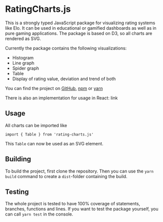 # RatingCharts.js

This is a strongly typed JavaScript package for visualizing rating systems like Elo.
It can be used in educational or gamified dashboards as well as in pure gaming applications.
The package is based on D3, so all charts are rendered as SVG.

Currently the package contains the following visualizations:

- Histogram
- Line graph
- Spider graph
- Table
- Display of rating value, deviation and trend of both

You can find the project on [GitHub](https://github.com/juli-txt/RatingCharts.js),
[npm](https://www.npmjs.com/package/rating-charts.js) or [yarn](https://yarnpkg.com/package?q=RatingCharts.&name=rating-charts.js)

There is also an implementation for usage in React: link

## Usage

All charts can be imported like

```
import { Table } from 'rating-charts.js'
```

This `Table` can now be used as an SVG element.

## Building

To build the project, first clone the repository.
Then you can use the `yarn build` command to create a `dist`-folder containing the build.

## Testing

The whole project is tested to have 100% coverage of statements, branches, functions and lines.
If you want to test the package yourself, you can call `yarn test` in the console.
